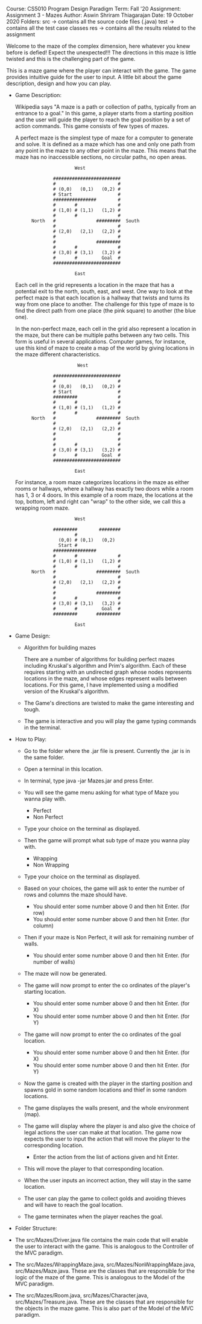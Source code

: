 Course:     CS5010 Program Design Paradigm 
Term:       Fall '20
Assignment: Assignment 3 - Mazes
Author:     Aswin Shriram Thiagarajan
Date:       19 October 2020
Folders:    src     -> contains all the source code files (.java)
            test    -> contains all the test case classes
            res     -> contains all the results related to the assignment


Welcome to the maze of the complex dimension, here whatever you knew before is defied! Expect the unexpected!!! The directions in this maze is little twisted and this is the challenging part of the game.

This is a maze game where the player can interact with the game. The game provides intuitive guide for the user to input. A little bit about the game description, design and how you can play.

* Game Description:

    Wikipedia says "A maze is a path or collection of paths, typically from an entrance to a goal." In this game, a player starts from a starting position and the user will guide the player to reach the goal position by a set of action commands. This game consists of few types of mazes.

    A perfect maze is the simplest type of maze for a computer to generate and solve. It is defined as a maze which has one and only one path from any point in the maze to any other point in the maze. This means that the maze has no inaccessible sections, no circular paths, no open areas.

                            West

                    #########################
                    #                       #
                    # (0,0)   (0,1)   (0,2) #
                    # Start                 #
                    ################        #
                    #       #               #
                    # (1,0) # (1,1)   (1,2) #
                    #       #               #
            North   #               #########  South
                    #                       #
                    # (2,0)   (2,1)   (2,2) #
                    #                       #
                    #               #########
                    #       #               #
                    # (3,0) # (3,1)   (3,2) #
                    #       #         Goal  #
                    #########################
                    
                            East

    Each cell in the grid represents a location in the maze that has a potential exit to the north, south, east, and west. One way to look at the perfect maze is that each location is a hallway that twists and turns its way from one place to another. The challenge for this type of maze is to find the direct path from one place (the pink square) to another (the blue one).

    In the non-perfect maze, each cell in the grid also represent a location in the maze, but there can be multiple paths between any two cells. This form is useful in several applications. Computer games, for instance, use this kind of maze to create a map of the world by giving locations in the maze different characteristics.

                             West

                    #########################
                    #                       #
                    # (0,0)   (0,1)   (0,2) #
                    # Start                 #
                    #########               #
                    #       #               #
                    # (1,0) # (1,1)   (1,2) #
                    #       #               #
            North   #               #########  South
                    #                       #
                    # (2,0)   (2,1)   (2,2) #
                    #                       #
                    #                       #
                    #       #               #
                    # (3,0) # (3,1)   (3,2) #
                    #       #         Goal  #
                    #########################

                            East

    For instance, a room maze categorizes locations in the maze as either rooms or hallways, where a hallway has exactly two doors while a room has 1, 3 or 4 doors. In this example of a room maze, the locations at the top, bottom, left and right can "wrap" to the other side, we call this a wrapping room maze.

                            West

                    #########        ########
                            #              
                      (0,0) # (0,1)   (0,2) 
                      Start #               
                    ################        
                    #       #               #
                    # (1,0) # (1,1)   (1,2) #
                    #       #               #
            North   #               #########  South
                    #                       #
                    # (2,0)   (2,1)   (2,2) #
                    #                       #
                    #               #########
                    #       #               #
                    # (3,0) # (3,1)   (3,2) #
                    #       #         Goal  #
                    #########       #########

                            East


* Game Design:
    
    * Algorithm for building mazes
        
        There are a number of algorithms for building perfect mazes including Kruskal's algorithm and Prim's algorithm. Each of these requires starting with an undirected graph whose nodes represents locations in the maze, and whose edges represent walls between locations. For this game, I have implemented using a modified version of the Kruskal's algorithm.


    * The Game's directions are twisted to make the game interesting and tough.

    * The game is interactive and you will play the game typing commands in the terminal.


* How to Play:

    * Go to the folder where the .jar file is present. Currently the .jar is in the same folder.

    * Open a terminal in this location.

    * In terminal, type java -jar Mazes.jar and press Enter.

    * You will see the game menu asking for what type of Maze you wanna play with.
        - Perfect
        - Non Perfect

    * Type your choice on the terminal as displayed.

    * Then the game will prompt what sub type of maze you wanna play with.
        - Wrapping
        - Non Wrapping

    * Type your choice on the terminal as displayed.

    * Based on your choices, the game will ask to enter the number of rows and columns the maze should have.
        - You should enter some number above 0 and then hit Enter. (for row)
        - You should enter some number above 0 and then hit Enter. (for column)

    * Then if your maze is Non Perfect, it will ask for remaining number of walls.
        - You should enter some number above 0 and then hit Enter. (for number of walls)

    * The maze will now be generated.

    * The game will now prompt to enter the co ordinates of the player's starting location.
        - You should enter some number above 0 and then hit Enter. (for X)
        - You should enter some number above 0 and then hit Enter. (for Y)

    * The game will now prompt to enter the co ordinates of the goal location.
        - You should enter some number above 0 and then hit Enter. (for X)
        - You should enter some number above 0 and then hit Enter. (for Y)

    * Now the game is created with the player in the starting position and spawns gold in some random locations and thief in some random locations.

    * The game displayes the walls present, and the whole environment (map).

    * The game will display where the player is and also give the choice of legal actions the user can make at that location. The game now expects the user to input the action that will move the player to the corresponding location.
        - Enter the action from the list of actions given and hit Enter.

    * This will move the player to that corresponding location.

    * When the user inputs an incorrect action, they will stay in the same location.

    * The user can play the game to collect golds and avoiding thieves and will have to reach the goal location.

    * The game terminates when the player reaches the goal.


* Folder Structure:

- The src/Mazes/Driver.java file contains the main code that will enable the user to interact with the game. This is analogous to the Controller of the MVC paradigm.

- The src/Mazes/WrappingMaze.java, src/Mazes/NonWrappingMaze.java, src/Mazes/Maze.java. These are the classes that are responsible for the logic of the maze of the game. This is analogous to the Model of the MVC paradigm.

- The src/Mazes/Room.java, src/Mazes/Character.java, src/Mazes/Treasure.java. These are the classes that are responsible for the objects in the maze game. This is also part of the Model of the MVC paradigm.